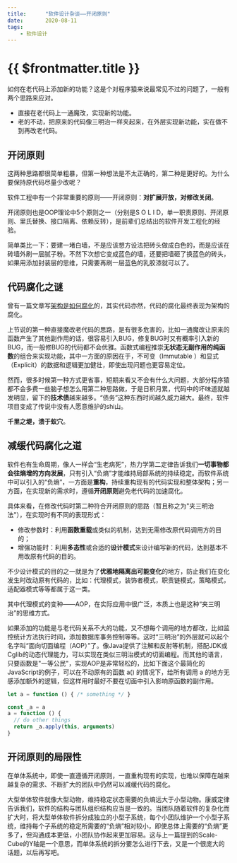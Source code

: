 ```yaml
---
title:      "软件设计杂谈——开闭原则"
date:       2020-08-11
tags:
    - 软件设计
---
```


# {{ $frontmatter.title }}

如何在老代码上添加新的功能？这是个对程序猿来说最常见不过的问题了，一般有两个思路来应对。

- 直接在老代码上一通魔改，实现新的功能。
- 老的不动，把原来的代码像三明治一样夹起来，在外层实现新功能，实在做不到再改老代码。

## 开闭原则

这两种思路都很简单粗暴，但第一种想法是不太正确的，第二种是更好的。为什么要保持原代码尽量少改呢？

软件工程中有一个非常重要的原则——开闭原则：**对扩展开放，对修改关闭**。

开闭原则也是OOP理论中5个原则之一（分别是S O L I D，单一职责原则、开闭原则、里氏替换、接口隔离、依赖反转），是前辈们总结出的软件开发工程化的经验。

简单类比一下：要建一堵白墙，不是应该想方设法把砖头做成白色的，而是应该在砖墙外刷一层腻子粉。不然下次想它变成蓝色的墙，还要把墙砸了换蓝色的砖头，如果用添加封装层的思维，只需要再刷一层蓝色的乳胶漆就可以了。

## 代码腐化之谜

曾有一篇文章写[架构是如何腐化](https://www.infoq.cn/article/cjz-architecture-corruption/)的，其实代码亦然，代码的腐化最终表现为架构的腐化。

上节说的第一种直接魔改老代码的思路，是有很多危害的，比如一通魔改让原来的函数产生了其他副作用的话，很容易引入BUG，修复BUG时又有概率引入新的BUG，而一般修BUG的代码都不会优雅。函数式编程推崇**无状态无副作用的纯函数**的组合来实现功能，其中一方面的原因在于，不可变（Immutable ）和显式（Explicit）的数据和逻辑更加健壮，即使出现问题也更容易定位。

然而，很多时候第一种方式更省事，短期来看又不会有什么大问题，大部分程序猿都不会多费一些脑子想怎么用第二种思路做，于是日积月累，代码中的坏味道就越发明显，留下的**技术债**越来越多。“债务”这种东西时间越久威力越大。最终，软件项目变成了传说中没有人愿意维护的shi山。

**千里之堤，溃于蚁穴**。

## 减缓代码腐化之道

软件也有生命周期，像人一样会“生老病死”，热力学第二定律告诉我们**一切事物都会往熵增的方向发展**，只有引入“负熵”才能维持局部系统的持续稳定。而软件系统中可以引入的“负熵”，一方面是**重构**，持续重构现有的代码实现和整体架构；另一方面，在实现新的需求时，遵循**开闭原则**避免老代码的加速腐化。

具体来看，在修改代码时第二种符合开闭原则的思路（暂且称之为"夹三明治法"），在实现时有不同的表现形式：

- 修改参数时：利用**函数重载**或类似的机制，达到无需修改原代码调用方的目的；
- 增强功能时：利用**多态性**或合适的**设计模式**来设计编写新的代码，达到基本不用改原有代码的目的。

不少设计模式的目的之一就是为了**优雅地隔离出可能变化**的地方，防止我们在变化发生时改动原有代码的，比如：代理模式，装饰者模式，职责链模式，策略模式，适配器模式等等都属于这一类。

其中代理模式的变种——AOP，在实际应用中很广泛，本质上也是这种“夹三明治”的思维方式。

如果添加的功能是与老代码关系不大的功能，又不想每个调用的地方都改，比如监控统计方法执行时间，添加数据库事务控制等等。这时“三明治”的外层就可以起个名字叫“面向切面编程（AOP）”了。像Java提供了注解和反射等机制，搭配JDK或Cglib的动态代理能力，可以实现在类似三明治模式的切面编程。而其他的语言，只要函数是"一等公民"，实现AOP是非常轻松的，比如下面这个最简化的JavaScript的例子，可以在不动原有的函数 a() 的情况下，给所有调用 a 的地方无感添加额外的逻辑，但这样用时最好不要在切面中引入影响原函数的副作用。

```javascript
let a = function () { /* something */ }

const _a = a
a = function () {
  // do other things
  return _a.apply(this, arguments)
}
```

## 开闭原则的局限性

在单体系统中，即使一直遵循开闭原则，一直重构现有的实现，也难以保障在越来越复杂的需求、不断扩大的团队中仍然可以减缓代码的腐化。

大型单体软件就像大型动物，维持稳定状态需要的负熵远大于小型动物。康威定律告诉我们，软件的结构与团队组织结构应当是一致的。当团队随着软件的复杂化而扩大时，将大型单体软件拆分成独立的小型子系统，每个小团队维护一个小型子系统，维持每个子系统的稳定所需要的“负熵”相对较小，即使总体上需要的“负熵”更多了，但沟通成本更低，小团队协作起来更加容易。这与上一篇提到的Scale-Cube的Y轴是一个意思，而单体系统的拆分要怎么进行下去，又是一个很庞大的话题，以后再写吧。

